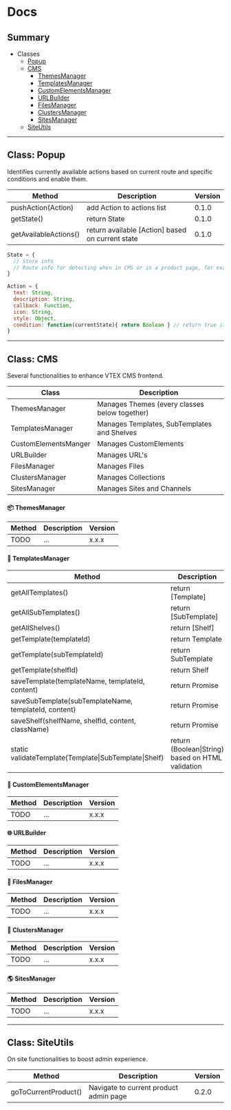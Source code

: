 # Docs


## Summary

* Classes
  * [Popup](#class-popup)
  * [CMS](#class-cms)
    * [ThemesManager](#package-themesmanager)
    * [TemplatesManager](#pencil-templatesmanager)
    * [CustomElementsManager](#nutandbolt-customelementsmanager)
    * [URLBuilder](#globewithmeridians-urlbuilder)
    * [FilesManager](#filefolder-filesmanager)
    * [ClustersManager](#grapes-clustersmanager)
    * [SitesManager](#earthamericas-sitesmanager)
  * [SiteUtils](#class-siteutils)

-------------------
## Class: Popup
Identifies currently available actions based on current route and specific conditions and enable them.

Method | Description | Version
---------|-----------|--------
pushAction(Action) | add Action to actions list | 0.1.0
getState() | return State | 0.1.0
getAvailableActions() | return available [Action] based on current state | 0.1.0

```javascript
State = {
  // Store info
  // Route info for detecting when in CMS or in a product page, for example.
}

Action = {
  text: String,
  description: String,
  callback: Function,
  icon: String,
  style: Object,
  condition: function(currentState){ return Boolean } // return true if available in current state.
}
```
-------------------

## Class: CMS
Several functionalities to enhance VTEX CMS frontend.

Class | Description
------|------------
ThemesManager | Manages Themes (every classes below together)
TemplatesManager | Manages Templates, SubTemplates and Shelves
CustomElementsManger | Manages CustomElements
URLBuilder | Manages URL's
FilesManager | Manages Files
ClustersManager | Manages Collections
SitesManager | Manages Sites and Channels

#### :package: ThemesManager
Method | Description | Version
-------|-------------|----------
TODO | ... | x.x.x

#### :pencil: TemplatesManager
Method | Description | Version
-------|-------------|--------------------
getAllTemplates() | return [Template] | 0.1.0
getAllSubTemplates() | return [SubTemplate] | 0.1.0
getAllShelves() | return [Shelf] | 0.1.0
getTemplate(templateId) | return Template | 0.1.0
getTemplate(subTemplateId) | return SubTemplate | 0.1.0
getTemplate(shelfId) | return Shelf | 0.1.0
saveTemplate(templateName, templateId, content) | return Promise | 0.1.0
saveSubTemplate(subTemplateName, templateId, content) | return Promise | 0.1.0
saveShelf(shelfName, shelfId, content, className) | return Promise | 0.1.0
static validateTemplate(Template\|SubTemplate\|Shelf) | return (Boolean\|String) based on HTML validation | 0.2.0

#### :nut_and_bolt: CustomElementsManager
Method | Description | Version
-------|-------------|--------
TODO | ... | x.x.x

#### :globe_with_meridians: URLBuilder
Method | Description | Version
-------|-------------|--------
TODO | ... | x.x.x

#### :file_folder: FilesManager
Method | Description | Version
-------|-------------|--------
TODO | ... | x.x.x

#### :grapes: ClustersManager
Method | Description | Version
-------|-------------|--------
TODO | ... | x.x.x

#### :earth_americas: SitesManager
Method | Description | Version
-------|-------------|--------
TODO | ... | x.x.x

---------------------
## Class: SiteUtils
On site functionalities to boost admin experience.

Method | Description | Version
-------|-------------|--------
goToCurrentProduct() | Navigate to current product admin page | 0.2.0